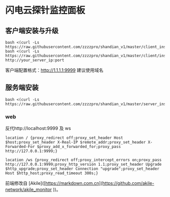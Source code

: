 # 闪电云探针监控面板

## 客户端安装与升级
```
bash <(curl -Ls https://raw.githubusercontent.com/zzzzpro/shandian_v1/master/client_install.sh)
bash <(curl -Ls https://raw.githubusercontent.com/zzzzpro/shandian_v1/master/client/install.sh) http://your_server_ip:port
```
客户端配置格式：http://1.1.1.1:9999
建议使用域名

## 服务端安装
```
bash <(curl -Ls https://raw.githubusercontent.com/zzzzpro/shandian_v1/master/server_install.sh)
```

### web
反代http://localhost:9999 及 ws
```
location / {proxy_redirect off;proxy_set_header Host $host;proxy_set_header X-Real-IP $remote_addr;proxy_set_header X-Forwarded-For $proxy_add_x_forwarded_for;proxy_pass http://127.0.0.1:9999;}

location /ws {proxy_redirect off;proxy_intercept_errors on;proxy_pass http://127.0.0.1:9999;proxy_http_version 1.1;proxy_set_header Upgrade $http_upgrade;proxy_set_header Connection "upgrade";proxy_set_header Host $http_host;proxy_read_timeout 300s;}
```



 前端修改自 [Akile]([https://markdown.com.cn](https://github.com/akile-network/akile_monitor  ))。

